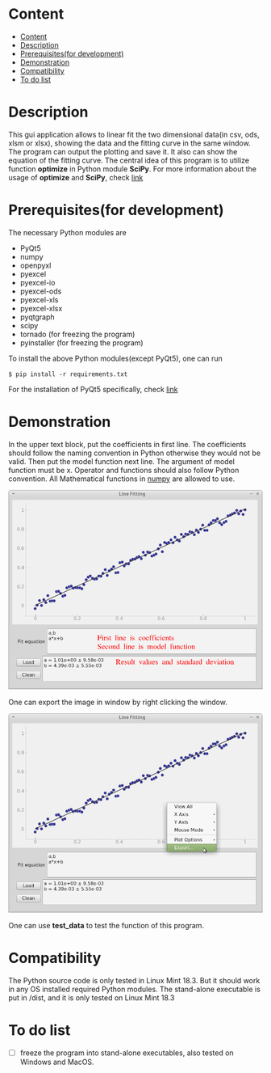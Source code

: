 # Content

- [Content](#content)
- [Description](#description)
- [Prerequisites(for development)](#prerequisitesfor-development)
- [Demonstration](#demonstration)
- [Compatibility](#compatibility)
- [To do list](#to-do-list)


# Description

This gui application allows to linear fit the two dimensional data(in csv, ods, xlsm or xlsx), showing the data and the fitting curve in the same window.
The program can output the plotting and save it.
It also can show the equation of the fitting curve.
The central idea of this program is to utilize function **optimize** in Python module **SciPy**.
For more information about the usage of **optimize** and **SciPy**, check [link](https://docs.scipy.org/doc/scipy/reference/generated/scipy.optimize.curve_fit.html)


# Prerequisites(for development)


The necessary Python modules are
- PyQt5
- numpy
- openpyxl
- pyexcel
- pyexcel-io
- pyexcel-ods
- pyexcel-xls
- pyexcel-xlsx
- pyqtgraph
- scipy
- tornado (for freezing the program)
- pyinstaller (for freezing the program)


To install the above Python modules(except PyQt5), one can run
```console
$ pip install -r requirements.txt
```


For the installation of PyQt5 specifically, check [link](https://github.com/noctildon/linux-tutorial#install-pyqt5-in-virtualenv)


# Demonstration

In the upper text block, put the coefficients in first line.
The coefficients should follow the naming convention in Python otherwise they would not be valid.
Then put the model function next line.
The argument of model function must be x.
Operator and functions should also follow Python convention.
All Mathematical functions in [numpy](https://docs.scipy.org/doc/numpy-1.15.0/reference/routines.math.html)
are allowed to use.

![](img/demo_1.png)

One can export the image in window by right clicking the window.

![](img/demo_2.png)

One can use **test_data** to test the function of this program.

# Compatibility

The Python source code is only tested in Linux Mint 18.3.
But it should work in any OS installed required Python modules.
The stand-alone executable is put in /dist, and it is only tested on Linux Mint 18.3


# To do list

- [ ] freeze the program into stand-alone executables, also tested on Windows and MacOS.